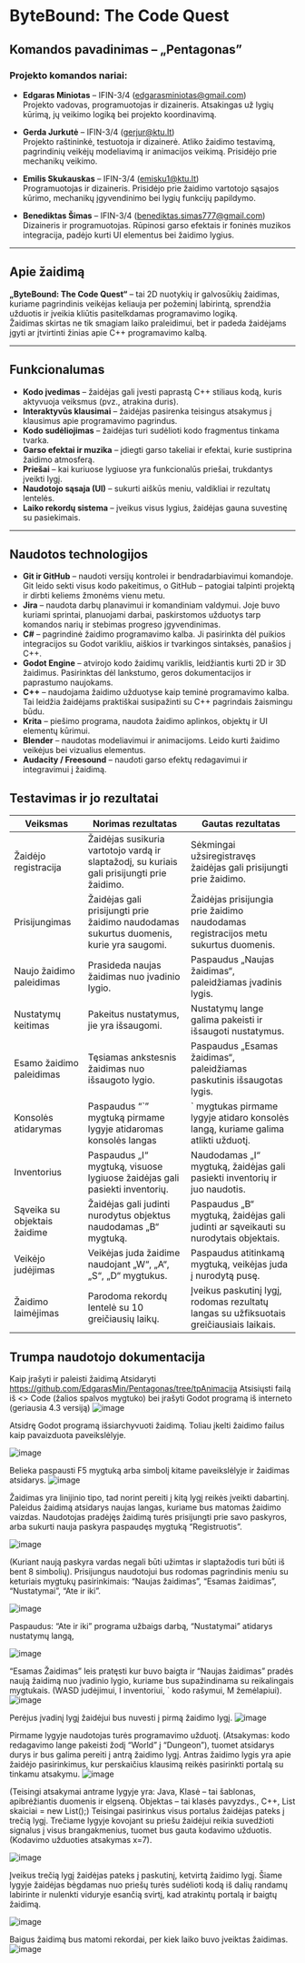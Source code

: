 # ByteBound: The Code Quest

## Komandos pavadinimas – „Pentagonas”

### Projekto komandos nariai:

- **Edgaras Miniotas** – IFIN-3/4 (edgarasminiotas@gmail.com)  
  Projekto vadovas, programuotojas ir dizaineris. Atsakingas už lygių kūrimą, jų veikimo logiką bei projekto koordinavimą.

- **Gerda Jurkutė** – IFIN-3/4 (gerjur@ktu.lt)  
  Projekto raštininkė, testuotoja ir dizainerė. Atliko žaidimo testavimą, pagrindinių veikėjų modeliavimą ir animacijos veikimą. Prisidėjo prie mechanikų veikimo.

- **Emilis Skukauskas** – IFIN-3/4 (emisku1@ktu.lt)  
  Programuotojas ir dizaineris. Prisidėjo prie žaidimo vartotojo sąsajos kūrimo, mechanikų įgyvendinimo bei lygių funkcijų papildymo.

- **Benediktas Šimas** – IFIN-3/4 (benediktas.simas777@gmail.com)  
  Dizaineris ir programuotojas. Rūpinosi garso efektais ir foninės muzikos integracija, padėjo kurti UI elementus bei žaidimo lygius.

---

## Apie žaidimą

**„ByteBound: The Code Quest“** – tai 2D nuotykių ir galvosūkių žaidimas, kuriame pagrindinis veikėjas keliauja per požeminį labirintą, sprendžia užduotis ir įveikia kliūtis pasitelkdamas programavimo logiką.  
Žaidimas skirtas ne tik smagiam laiko praleidimui, bet ir padeda žaidėjams įgyti ar įtvirtinti žinias apie C++ programavimo kalbą.

---

## Funkcionalumas

- **Kodo įvedimas** – žaidėjas gali įvesti paprastą C++ stiliaus kodą, kuris aktyvuoja veiksmus (pvz., atrakina duris).
- **Interaktyvūs klausimai** – žaidėjas pasirenka teisingus atsakymus į klausimus apie programavimo pagrindus.
- **Kodo sudėliojimas** – žaidėjas turi sudėlioti kodo fragmentus tinkama tvarka.
- **Garso efektai ir muzika** – įdiegti garso takeliai ir efektai, kurie sustiprina žaidimo atmosferą.
- **Priešai** – kai kuriuose lygiuose yra funkcionalūs priešai, trukdantys įveikti lygį.
- **Naudotojo sąsaja (UI)** – sukurti aiškūs meniu, valdikliai ir rezultatų lentelės.
- **Laiko rekordų sistema** – įveikus visus lygius, žaidėjas gauna suvestinę su pasiekimais.

---

## Naudotos technologijos

- **Git ir GitHub** – naudoti versijų kontrolei ir bendradarbiavimui komandoje. Git leido sekti visus kodo pakeitimus, o GitHub – patogiai talpinti projektą ir dirbti keliems žmonėms vienu metu.
- **Jira** – naudota darbų planavimui ir komandiniam valdymui. Joje buvo kuriami sprintai, planuojami darbai, paskirstomos užduotys tarp komandos narių ir stebimas progreso įgyvendinimas.
- **C#** – pagrindinė žaidimo programavimo kalba. Ji pasirinkta dėl puikios integracijos su Godot varikliu, aiškios ir tvarkingos sintaksės, panašios į C++.
- **Godot Engine** – atvirojo kodo žaidimų variklis, leidžiantis kurti 2D ir 3D žaidimus. Pasirinktas dėl lankstumo, geros dokumentacijos ir paprastumo naujokams.
- **C++** – naudojama žaidimo užduotyse kaip teminė programavimo kalba. Tai leidžia žaidėjams praktiškai susipažinti su C++ pagrindais žaismingu būdu.
- **Krita** – piešimo programa, naudota žaidimo aplinkos, objektų ir UI elementų kūrimui.
- **Blender** – naudotas modeliavimui ir animacijoms. Leido kurti žaidimo veikėjus bei vizualius elementus.
- **Audacity / Freesound** – naudoti garso efektų redagavimui ir integravimui į žaidimą.









## Testavimas ir jo rezultatai

| Veiksmas                       | Norimas rezultatas                                                                 | Gautas rezultatas                                                                 |
|--------------------------------|------------------------------------------------------------------------------------|-----------------------------------------------------------------------------------|
| Žaidėjo registracija           | Žaidėjas susikuria vartotojo vardą ir slaptažodį, su kuriais gali prisijungti prie žaidimo. | Sėkmingai užsiregistravęs žaidėjas gali prisijungti prie žaidimo.                |
| Prisijungimas                  | Žaidėjas gali prisijungti prie žaidimo naudodamas sukurtus duomenis, kurie yra saugomi.     | Žaidėjas prisijungia prie žaidimo naudodamas registracijos metu sukurtus duomenis. |
| Naujo žaidimo paleidimas       | Prasideda naujas žaidimas nuo įvadinio lygio.                                      | Paspaudus „Naujas žaidimas“, paleidžiamas įvadinis lygis.                        |
| Nustatymų keitimas             | Pakeitus nustatymus, jie yra išsaugomi.                                           | Nustatymų lange galima pakeisti ir išsaugoti nustatymus.                         |
| Esamo žaidimo paleidimas       | Tęsiamas ankstesnis žaidimas nuo išsaugoto lygio.                                 | Paspaudus „Esamas žaidimas“, paleidžiamas paskutinis išsaugotas lygis.           |
| Konsolės atidarymas            | Paspaudus “\`” mygtuką pirmame lygyje atidaromas konsolės langas                   | ` mygtukas pirmame lygyje atidaro konsolės langą, kuriame galima atlikti užduotį. |
| Inventorius                    | Paspaudus „I“ mygtuką, visuose lygiuose žaidėjas gali pasiekti inventorių.        | Naudodamas „I“ mygtuką, žaidėjas gali pasiekti inventorių ir juo naudotis.       |
| Sąveika su objektais žaidime   | Žaidėjas gali judinti nurodytus objektus naudodamas „B“ mygtuką.                   | Paspaudus „B“ mygtuką, žaidėjas gali judinti ar sąveikauti su nurodytais objektais. |
| Veikėjo judėjimas              | Veikėjas juda žaidime naudojant „W“, „A“, „S“, „D“ mygtukus.                       | Paspaudus atitinkamą mygtuką, veikėjas juda į nurodytą pusę.                     |
| Žaidimo laimėjimas             | Parodoma rekordų lentelė su 10 greičiausių laikų.                                  | Įveikus paskutinį lygį, rodomas rezultatų langas su užfiksuotais greičiausiais laikais. |




## Trumpa naudotojo dokumentacija




Kaip įrašyti ir paleisti žaidimą
Atsidaryti https://github.com/EdgarasMin/Pentagonas/tree/tpAnimacija
Atsisiųsti failą iš <> Code (žalios spalvos mygtuko) 
bei įrašyti Godot programą iš interneto (geriausia 4.3 versiją)
![image](https://github.com/user-attachments/assets/a90c17b2-ffaa-4706-89a5-637f8b3e80cd)

Atsidrę Godot programą išsiarchyvuoti žaidimą. Toliau įkelti žaidimo failus kaip pavaizduota paveikslėlyje.











![image](https://github.com/user-attachments/assets/b3739447-d89a-47ec-aa85-2a0b0a963d7f)

Belieka paspausti F5 mygtuką arba simbolį kitame paveikslėlyje ir žaidimas atsidarys.
![image](https://github.com/user-attachments/assets/59830638-098f-4dc7-9b32-0db1648272a2)


Žaidimas yra linijinio tipo, tad norint pereiti į kitą lygį reikės įveikti dabartinį. Paleidus žaidimą atsidarys naujas langas, kuriame bus matomas žaidimo vaizdas. Naudotojas pradėjęs žaidimą turės prisijungti prie savo paskyros, arba sukurti nauja paskyra paspaudęs mygtuką “Registruotis”. 

![image](https://github.com/user-attachments/assets/14ac13b8-10f3-4a69-9791-7f9204c8d894)

(Kuriant naują paskyra vardas negali būti užimtas ir slaptažodis turi būti iš bent 8 simbolių). Prisijungus naudotojui bus rodomas pagrindinis meniu su keturiais mygtukų pasirinkimais: “Naujas žaidimas”, “Esamas žaidimas”, “Nustatymai”, “Ate ir iki”. 

![image](https://github.com/user-attachments/assets/cdfbb6cf-5c4d-4fb8-89f8-62790d356f06)


Paspaudus: “Ate ir iki” programa užbaigs darbą, “Nustatymai” atidarys nustatymų langą, 

![image](https://github.com/user-attachments/assets/42e3bb08-f178-4145-ab3d-ef95a4aabd33)

“Esamas Žaidimas” leis pratęsti kur buvo baigta ir “Naujas žaidimas” pradės naują žaidimą nuo įvadinio lygio, kuriame bus supažindinama su reikalingais mygtukais. (WASD judėjimui, I inventoriui, ` kodo rašymui, M žemėlapiui). 
![image](https://github.com/user-attachments/assets/7366a2d7-d0c3-4aaf-b933-8d16016a79f4)

Perėjus įvadinį lygį žaidėjui bus nuvesti į pirmą žaidimo lygį.
![image](https://github.com/user-attachments/assets/c810d9e9-2764-4111-a601-05d1d5cd7f53)

Pirmame lygyje naudotojas turės programavimo užduotį. (Atsakymas: kodo redagavimo lange pakeisti žodį “World” į “Dungeon”), tuomet atsidarys durys ir bus galima pereiti į antrą žaidimo lygį. Antras žaidimo lygis yra apie žaidėjo pasirinkimus, kur perskaičius klausimą reikės pasirinkti portalą su tinkamu atsakymu. 
![image](https://github.com/user-attachments/assets/9901ac1f-2253-4436-b361-2debc6158d3e)


(Teisingi atsakymai antrame lygyje yra: Java, Klasė – tai šablonas, apibrėžiantis duomenis ir elgseną. Objektas – tai klasės pavyzdys., C++, List<int> skaiciai = new List<int>();)
Teisingai pasirinkus visus portalus žaidėjas pateks į trečią lygį. Trečiame lygyje kovojant su priešu žaidėjui reikia suvedžioti signalus į visus brangakmenius, tuomet bus gauta kodavimo užduotis. (Kodavimo užduoties atsakymas x=7).

![image](https://github.com/user-attachments/assets/c014e8ae-145f-49c9-92c5-4908023cd007)




Įveikus trečią lygį žaidėjas pateks į paskutinį, ketvirtą žaidimo lygį. Šiame lygyje žaidėjas bėgdamas nuo priešų turės sudėlioti kodą iš dalių randamų labirinte ir nulenkti viduryje esančią svirtį, kad atrakintų portalą ir baigtų žaidimą.

![image](https://github.com/user-attachments/assets/7061d9b4-05f5-4a3d-a2b5-c5d9a488f6ae)



Baigus žaidimą bus matomi rekordai, per kiek laiko buvo įveiktas žaidimas. 
![image](https://github.com/user-attachments/assets/9ab7e6bf-f99c-49a2-b47f-87315c50bbca)

